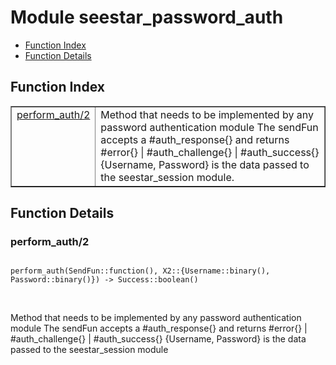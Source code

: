 

# Module seestar_password_auth #
* [Function Index](#index)
* [Function Details](#functions)


<a name="index"></a>

## Function Index ##


<table width="100%" border="1" cellspacing="0" cellpadding="2" summary="function index"><tr><td valign="top"><a href="#perform_auth-2">perform_auth/2</a></td><td>
Method that needs to be implemented by any password authentication module
The sendFun accepts a #auth_response{} and returns #error{} | #auth_challenge{} | #auth_success{}
{Username, Password} is the data passed to the seestar_session module.</td></tr></table>


<a name="functions"></a>

## Function Details ##

<a name="perform_auth-2"></a>

### perform_auth/2 ###


<pre><code>
perform_auth(SendFun::function(), X2::{Username::binary(), Password::binary()}) -&gt; Success::boolean()
</code></pre>
<br />


Method that needs to be implemented by any password authentication module
The sendFun accepts a #auth_response{} and returns #error{} | #auth_challenge{} | #auth_success{}
{Username, Password} is the data passed to the seestar_session module
